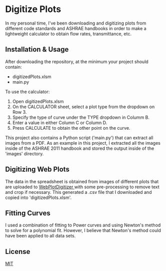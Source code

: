 # Digitize Plots

In my personal time, I've been downloading and digitizing plots from different code standards and ASHRAE handbooks in order to make a lightweight calculator to obtain flow rates, transmittance, etc.

## Installation & Usage

After downloading the repository, at the minimum your project should contain: 
* digitizedPlots.xlsm
* main.py

To use the calculator:
1. Open digitizedPlots.xlsm
2. On the CALCULATOR sheet, select a plot type from the dropdown on Row 3.
3. Specify the type of curve under the TYPE dropdown in Columm B.
4. Enter a value in either Column C or Column D.
5. Press CALCULATE to obtain the other point on the curve.

This project also contains a Python script ('main.py') that can extract all images from a PDF. As an example in this project, I extracted all the images inside of the ASHRAE 2011 handbook and stored the output inside of the 'images' directory.

## Digitizing Web Plots
The data in the spreadsheet is obtained from images of different plots that are uploaded to [WebPlotDigitizer ](https://apps.automeris.io/wpd/) with some pre-processing to remove text and crop if necessary. This generated a .csv file that I downloaded and copied into 'digitizedPlots.xlsm'.

## Fitting Curves
I used a combination of fitting to Power curves and using Newton's method to solve for a polynomial fit. However, I believe that Newton's method could have been applied to all data sets.

## License
[MIT](https://choosealicense.com/licenses/mit/)